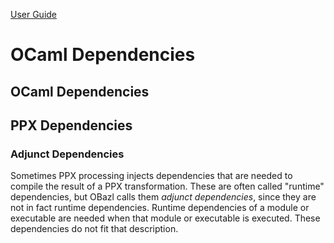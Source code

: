 [User Guide](index.md)

# OCaml Dependencies

## <a name="ocaml_deps">OCaml Dependencies</a>


## <a name="ppx_deps">PPX Dependencies</a>


### <a name="adjunct_deps">Adjunct Dependencies</a>

Sometimes PPX processing injects dependencies that are needed to
compile the result of a PPX transformation. These are often called
"runtime" dependencies, but OBazl calls them _adjunct dependencies_,
since they are not in fact runtime dependencies. Runtime dependencies
of a module or executable are needed when that module or executable is
executed. These dependencies do not fit that description.
